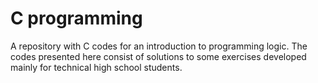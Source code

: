 # C programming

A repository with C codes for an introduction to programming logic. The codes presented here consist of solutions to some exercises developed mainly for technical high school students.
